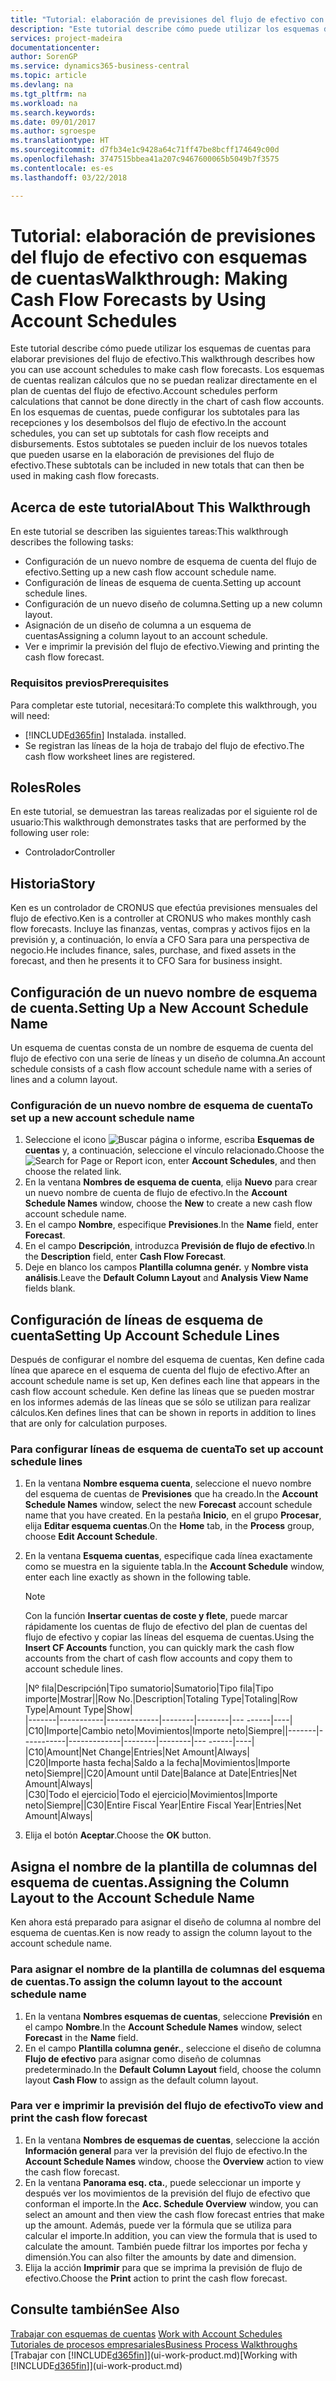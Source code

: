```yaml
---
title: "Tutorial: elaboración de previsiones del flujo de efectivo con esquemas de cuentas | Documentos de Microsoft"
description: "Este tutorial describe cómo puede utilizar los esquemas de cuentas para elaborar previsiones del flujo de efectivo. Los esquemas de cuentas realizan cálculos que no se puedan realizar directamente en el plan de cuentas del flujo de efectivo. En los esquemas de cuentas, puede configurar los subtotales para las recepciones y los desembolsos del flujo de efectivo. Estos subtotales se pueden incluir de los nuevos totales que pueden usarse en la elaboración de previsiones del flujo de efectivo."
services: project-madeira
documentationcenter: 
author: SorenGP
ms.service: dynamics365-business-central
ms.topic: article
ms.devlang: na
ms.tgt_pltfrm: na
ms.workload: na
ms.search.keywords: 
ms.date: 09/01/2017
ms.author: sgroespe
ms.translationtype: HT
ms.sourcegitcommit: d7fb34e1c9428a64c71ff47be8bcff174649c00d
ms.openlocfilehash: 3747515bbea41a207c9467600065b5049b7f3575
ms.contentlocale: es-es
ms.lasthandoff: 03/22/2018

---
```

# <a name="walkthrough-making-cash-flow-forecasts-by-using-account-schedules"></a><span data-ttu-id="35b47-106">Tutorial: elaboración de previsiones del flujo de efectivo con esquemas de cuentas</span><span class="sxs-lookup"><span data-stu-id="35b47-106">Walkthrough: Making Cash Flow Forecasts by Using Account Schedules</span></span>
<span data-ttu-id="35b47-107">Este tutorial describe cómo puede utilizar los esquemas de cuentas para elaborar previsiones del flujo de efectivo.</span><span class="sxs-lookup"><span data-stu-id="35b47-107">This walkthrough describes how you can use account schedules to make cash flow forecasts.</span></span> <span data-ttu-id="35b47-108">Los esquemas de cuentas realizan cálculos que no se puedan realizar directamente en el plan de cuentas del flujo de efectivo.</span><span class="sxs-lookup"><span data-stu-id="35b47-108">Account schedules perform calculations that cannot be done directly in the chart of cash flow accounts.</span></span> <span data-ttu-id="35b47-109">En los esquemas de cuentas, puede configurar los subtotales para las recepciones y los desembolsos del flujo de efectivo.</span><span class="sxs-lookup"><span data-stu-id="35b47-109">In the account schedules, you can set up subtotals for cash flow receipts and disbursements.</span></span> <span data-ttu-id="35b47-110">Estos subtotales se pueden incluir de los nuevos totales que pueden usarse en la elaboración de previsiones del flujo de efectivo.</span><span class="sxs-lookup"><span data-stu-id="35b47-110">These subtotals can be included in new totals that can then be used in making cash flow forecasts.</span></span>  

## <a name="about-this-walkthrough"></a><span data-ttu-id="35b47-111">Acerca de este tutorial</span><span class="sxs-lookup"><span data-stu-id="35b47-111">About This Walkthrough</span></span>  
<span data-ttu-id="35b47-112">En este tutorial se describen las siguientes tareas:</span><span class="sxs-lookup"><span data-stu-id="35b47-112">This walkthrough describes the following tasks:</span></span>  

- <span data-ttu-id="35b47-113">Configuración de un nuevo nombre de esquema de cuenta del flujo de efectivo.</span><span class="sxs-lookup"><span data-stu-id="35b47-113">Setting up a new cash flow account schedule name.</span></span>  
- <span data-ttu-id="35b47-114">Configuración de líneas de esquema de cuenta.</span><span class="sxs-lookup"><span data-stu-id="35b47-114">Setting up account schedule lines.</span></span>  
- <span data-ttu-id="35b47-115">Configuración de un nuevo diseño de columna.</span><span class="sxs-lookup"><span data-stu-id="35b47-115">Setting up a new column layout.</span></span>  
- <span data-ttu-id="35b47-116">Asignación de un diseño de columna a un esquema de cuentas</span><span class="sxs-lookup"><span data-stu-id="35b47-116">Assigning a column layout to an account schedule.</span></span>  
- <span data-ttu-id="35b47-117">Ver e imprimir la previsión del flujo de efectivo.</span><span class="sxs-lookup"><span data-stu-id="35b47-117">Viewing and printing the cash flow forecast.</span></span>  

### <a name="prerequisites"></a><span data-ttu-id="35b47-118">Requisitos previos</span><span class="sxs-lookup"><span data-stu-id="35b47-118">Prerequisites</span></span>  
<span data-ttu-id="35b47-119">Para completar este tutorial, necesitará:</span><span class="sxs-lookup"><span data-stu-id="35b47-119">To complete this walkthrough, you will need:</span></span>  

- [!INCLUDE[d365fin](includes/d365fin_md.md)]<span data-ttu-id="35b47-120"> Instalada.</span><span class="sxs-lookup"><span data-stu-id="35b47-120"> installed.</span></span>  
- <span data-ttu-id="35b47-121">Se registran las líneas de la hoja de trabajo del flujo de efectivo.</span><span class="sxs-lookup"><span data-stu-id="35b47-121">The cash flow worksheet lines are registered.</span></span>  

## <a name="roles"></a><span data-ttu-id="35b47-122">Roles</span><span class="sxs-lookup"><span data-stu-id="35b47-122">Roles</span></span>  
<span data-ttu-id="35b47-123">En este tutorial, se demuestran las tareas realizadas por el siguiente rol de usuario:</span><span class="sxs-lookup"><span data-stu-id="35b47-123">This walkthrough demonstrates tasks that are performed by the following user role:</span></span>  

- <span data-ttu-id="35b47-124">Controlador</span><span class="sxs-lookup"><span data-stu-id="35b47-124">Controller</span></span>  

## <a name="story"></a><span data-ttu-id="35b47-125">Historia</span><span class="sxs-lookup"><span data-stu-id="35b47-125">Story</span></span>  
<span data-ttu-id="35b47-126">Ken es un controlador de CRONUS que efectúa previsiones mensuales del flujo de efectivo.</span><span class="sxs-lookup"><span data-stu-id="35b47-126">Ken is a controller at CRONUS who makes monthly cash flow forecasts.</span></span> <span data-ttu-id="35b47-127">Incluye las finanzas, ventas, compras y activos fijos en la previsión y, a continuación, lo envía a CFO Sara para una perspectiva de negocio.</span><span class="sxs-lookup"><span data-stu-id="35b47-127">He includes finance, sales, purchase, and fixed assets in the forecast, and then he presents it to CFO Sara for business insight.</span></span>  

## <a name="setting-up-a-new-account-schedule-name"></a><span data-ttu-id="35b47-128">Configuración de un nuevo nombre de esquema de cuenta.</span><span class="sxs-lookup"><span data-stu-id="35b47-128">Setting Up a New Account Schedule Name</span></span>  
<span data-ttu-id="35b47-129">Un esquema de cuentas consta de un nombre de esquema de cuenta del flujo de efectivo con una serie de líneas y un diseño de columna.</span><span class="sxs-lookup"><span data-stu-id="35b47-129">An account schedule consists of a cash flow account schedule name with a series of lines and a column layout.</span></span>  

### <a name="to-set-up-a-new-account-schedule-name"></a><span data-ttu-id="35b47-130">Configuración de un nuevo nombre de esquema de cuenta</span><span class="sxs-lookup"><span data-stu-id="35b47-130">To set up a new account schedule name</span></span>  

1.  <span data-ttu-id="35b47-131">Seleccione el icono ![Buscar página o informe](media/ui-search/search_small.png "icono Buscar página o informe"), escriba **Esquemas de cuentas** y, a continuación, seleccione el vínculo relacionado.</span><span class="sxs-lookup"><span data-stu-id="35b47-131">Choose the ![Search for Page or Report](media/ui-search/search_small.png "Search for Page or Report icon") icon, enter **Account Schedules**, and then choose the related link.</span></span>  
2.  <span data-ttu-id="35b47-132">En la ventana **Nombres de esquema de cuenta**, elija **Nuevo** para crear un nuevo nombre de cuenta de flujo de efectivo.</span><span class="sxs-lookup"><span data-stu-id="35b47-132">In the **Account Schedule Names** window, choose the **New** to create a new cash flow account schedule name.</span></span>  
3.  <span data-ttu-id="35b47-133">En el campo **Nombre**, especifique **Previsiones**.</span><span class="sxs-lookup"><span data-stu-id="35b47-133">In the **Name** field, enter **Forecast**.</span></span>  
4.  <span data-ttu-id="35b47-134">En el campo **Descripción**, introduzca **Previsión de flujo de efectivo**.</span><span class="sxs-lookup"><span data-stu-id="35b47-134">In the **Description** field, enter **Cash Flow Forecast**.</span></span>  
5.  <span data-ttu-id="35b47-135">Deje en blanco los campos **Plantilla columna genér.** y **Nombre vista análisis**.</span><span class="sxs-lookup"><span data-stu-id="35b47-135">Leave the **Default Column Layout** and **Analysis View Name** fields blank.</span></span>  

## <a name="setting-up-account-schedule-lines"></a><span data-ttu-id="35b47-136">Configuración de líneas de esquema de cuenta</span><span class="sxs-lookup"><span data-stu-id="35b47-136">Setting Up Account Schedule Lines</span></span>  
<span data-ttu-id="35b47-137">Después de configurar el nombre del esquema de cuentas, Ken define cada línea que aparece en el esquema de cuenta del flujo de efectivo.</span><span class="sxs-lookup"><span data-stu-id="35b47-137">After an account schedule name is set up, Ken defines each line that appears in the cash flow account schedule.</span></span> <span data-ttu-id="35b47-138">Ken define las líneas que se pueden mostrar en los informes además de las líneas que se sólo se utilizan para realizar cálculos.</span><span class="sxs-lookup"><span data-stu-id="35b47-138">Ken defines lines that can be shown in reports in addition to lines that are only for calculation purposes.</span></span>  

### <a name="to-set-up-account-schedule-lines"></a><span data-ttu-id="35b47-139">Para configurar líneas de esquema de cuenta</span><span class="sxs-lookup"><span data-stu-id="35b47-139">To set up account schedule lines</span></span>  

1.  <span data-ttu-id="35b47-140">En la ventana **Nombre esquema cuenta**, seleccione el nuevo nombre del esquema de cuentas de **Previsiones** que ha creado.</span><span class="sxs-lookup"><span data-stu-id="35b47-140">In the **Account Schedule Names** window, select the new **Forecast** account schedule name that you have created.</span></span> <span data-ttu-id="35b47-141">En la pestaña **Inicio**, en el grupo **Procesar**, elija **Editar esquema cuentas**.</span><span class="sxs-lookup"><span data-stu-id="35b47-141">On the **Home** tab, in the **Process** group, choose **Edit Account Schedule**.</span></span>  
2.  <span data-ttu-id="35b47-142">En la ventana **Esquema cuentas**, especifique cada línea exactamente como se muestra en la siguiente tabla.</span><span class="sxs-lookup"><span data-stu-id="35b47-142">In the **Account Schedule** window, enter each line exactly as shown in the following table.</span></span>  

    > [!NOTE]  
    >  <span data-ttu-id="35b47-143">Con la función **Insertar cuentas de coste y flete**, puede marcar rápidamente los cuentas de flujo de efectivo del plan de cuentas del flujo de efectivo y copiar las líneas del esquema de cuentas.</span><span class="sxs-lookup"><span data-stu-id="35b47-143">Using the **Insert CF Accounts** function, you can quickly mark the cash flow accounts from the chart of cash flow accounts and copy them to account schedule lines.</span></span>  

    <span data-ttu-id="35b47-144">|Nº fila|Descripción|Tipo sumatorio|Sumatorio|Tipo fila|Tipo importe|Mostrar|</span><span class="sxs-lookup"><span data-stu-id="35b47-144">|Row No.|Description|Totaling Type|Totaling|Row Type|Amount Type|Show|</span></span>  
    <span data-ttu-id="35b47-145">|-------|-----------|-------------|--------|--------|---  ------|----| |C10|Importe|Cambio neto|Movimientos|Importe neto|Siempre|</span><span class="sxs-lookup"><span data-stu-id="35b47-145">|-------|-----------|-------------|--------|--------|---  ------|----| |C10|Amount|Net Change|Entries|Net Amount|Always|</span></span>  
    <span data-ttu-id="35b47-146">|C20|Importe hasta fecha|Saldo a la fecha|Movimientos|Importe neto|Siempre|</span><span class="sxs-lookup"><span data-stu-id="35b47-146">|C20|Amount until Date|Balance at Date|Entries|Net Amount|Always|</span></span>  
    <span data-ttu-id="35b47-147">|C30|Todo el ejercicio|Todo el ejercicio|Movimientos|Importe neto|Siempre|</span><span class="sxs-lookup"><span data-stu-id="35b47-147">|C30|Entire Fiscal Year|Entire Fiscal Year|Entries|Net Amount|Always|</span></span>  

4.  <span data-ttu-id="35b47-148">Elija el botón **Aceptar**.</span><span class="sxs-lookup"><span data-stu-id="35b47-148">Choose the **OK** button.</span></span>  

## <a name="assigning-the-column-layout-to-the-account-schedule-name"></a><span data-ttu-id="35b47-149">Asigna el nombre de la plantilla de columnas del esquema de cuentas.</span><span class="sxs-lookup"><span data-stu-id="35b47-149">Assigning the Column Layout to the Account Schedule Name</span></span>  
<span data-ttu-id="35b47-150">Ken ahora está preparado para asignar el diseño de columna al nombre del esquema de cuentas.</span><span class="sxs-lookup"><span data-stu-id="35b47-150">Ken is now ready to assign the column layout to the account schedule name.</span></span>  

### <a name="to-assign-the-column-layout-to-the-account-schedule-name"></a><span data-ttu-id="35b47-151">Para asignar el nombre de la plantilla de columnas del esquema de cuentas.</span><span class="sxs-lookup"><span data-stu-id="35b47-151">To assign the column layout to the account schedule name</span></span>  

1.  <span data-ttu-id="35b47-152">En la ventana **Nombres esquemas de cuentas**, seleccione **Previsión** en el campo **Nombre**.</span><span class="sxs-lookup"><span data-stu-id="35b47-152">In the **Account Schedule Names** window, select **Forecast** in the **Name** field.</span></span>  
2.  <span data-ttu-id="35b47-153">En el campo **Plantilla columna genér.**, seleccione el diseño de columna **Flujo de efectivo** para asignar como diseño de columnas predeterminado.</span><span class="sxs-lookup"><span data-stu-id="35b47-153">In the **Default Column Layout** field, choose the column layout **Cash Flow** to assign as the default column layout.</span></span>  

### <a name="to-view-and-print-the-cash-flow-forecast"></a><span data-ttu-id="35b47-154">Para ver e imprimir la previsión del flujo de efectivo</span><span class="sxs-lookup"><span data-stu-id="35b47-154">To view and print the cash flow forecast</span></span>  
1.  <span data-ttu-id="35b47-155">En la ventana **Nombres de esquemas de cuentas**, seleccione la acción **Información general** para ver la previsión del flujo de efectivo.</span><span class="sxs-lookup"><span data-stu-id="35b47-155">In the **Account Schedule Names** window, choose the **Overview** action to view the cash flow forecast.</span></span>  
2.  <span data-ttu-id="35b47-156">En la ventana **Panorama esq. cta.**, puede seleccionar un importe y después ver los movimientos de la previsión del flujo de efectivo que conforman el importe.</span><span class="sxs-lookup"><span data-stu-id="35b47-156">In the **Acc. Schedule Overview** window, you can select an amount and then view the cash flow forecast entries that make up the amount.</span></span> <span data-ttu-id="35b47-157">Además, puede ver la fórmula que se utiliza para calcular el importe.</span><span class="sxs-lookup"><span data-stu-id="35b47-157">In addition, you can view the formula that is used to calculate the amount.</span></span> <span data-ttu-id="35b47-158">También puede filtrar los importes por fecha y dimensión.</span><span class="sxs-lookup"><span data-stu-id="35b47-158">You can also filter the amounts by date and dimension.</span></span>  
3.  <span data-ttu-id="35b47-159">Elija la acción **Imprimir** para que se imprima la previsión de flujo de efectivo.</span><span class="sxs-lookup"><span data-stu-id="35b47-159">Choose the **Print** action to print the cash flow forecast.</span></span>  

## <a name="see-also"></a><span data-ttu-id="35b47-160">Consulte también</span><span class="sxs-lookup"><span data-stu-id="35b47-160">See Also</span></span>  
 <span data-ttu-id="35b47-161">[Trabajar con esquemas de cuentas](bi-how-work-account-schedule.md) </span><span class="sxs-lookup"><span data-stu-id="35b47-161">[Work with Account Schedules](bi-how-work-account-schedule.md) </span></span>  
 [<span data-ttu-id="35b47-162">Tutoriales de procesos empresariales</span><span class="sxs-lookup"><span data-stu-id="35b47-162">Business Process Walkthroughs</span></span>](walkthrough-business-process-walkthroughs.md)  
 <span data-ttu-id="35b47-163">[Trabajar con [!INCLUDE[d365fin](includes/d365fin_md.md)]](ui-work-product.md)</span><span class="sxs-lookup"><span data-stu-id="35b47-163">[Working with [!INCLUDE[d365fin](includes/d365fin_md.md)]](ui-work-product.md)</span></span>

